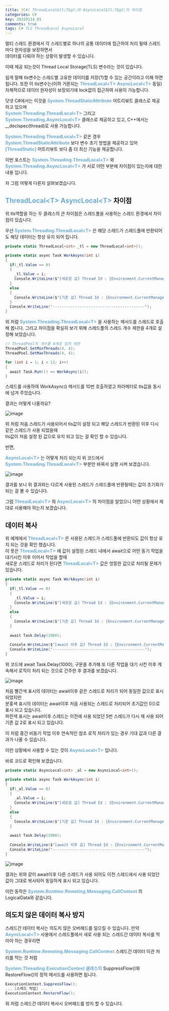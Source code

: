 ```yaml
---
title: (C#) ThreadLocal&lt;T&gt;와 AsyncLocal&lt;T&gt;의 차이점
categories: C#
key: 20220114_01
comments: true
tags: C# TLS ThreadLocal AsyncLocal
---
```


멀티 스레드 환경에서 각 스레드별로 하나의 공통 데이터에 접근하여 처리 될때 스레드 마다 원자성을 보장하면서<br/>
데이터를 다뤄야 하는 상황이 발생할 수 있습니다.

이때 제공 되는것이 Thread Local Storage(TLS) 변수라는 것이 있습니다.

쉽게 말해 tls변수는 스레드별 고유한 데이터를 저장(?)할 수 있는 공간이라고 이해 하면 됩니다. 또한 이 tls변수는(이하 거론되는 **<span style="color: rgb(107, 173, 222);">ThreadLocal&lt;T&gt;</span>** **<span style="color: rgb(107, 173, 222);">AsyncLocal&lt;T&gt;</span>** 동일) 자체적으로 데이터 원자성이 보장되기에 lock없이 접근하여 사용이 가능합니다.

<!--more-->

닷넷 C#에서는 이것을 **<span style="color: rgb(107, 173, 222);">System.ThreadStaticAttribute</span>** 어트리뷰트 클래스로 제공 하고 있으며<br/>
**<span style="color: rgb(107, 173, 222);">System.Threading.ThreadLocal&lt;T&gt;</span>** 그리고 **<span style="color: rgb(107, 173, 222);">System.Threading.AsyncLocal&lt;T&gt;</span>** 클래스로 제공하고 있고, C++에서는 __declspec(thread)로 사용 가능합니다.<br/>

**<span style="color: rgb(107, 173, 222);">System.Threading.ThreadLocal&lt;T&gt;</span>** 같은 경우 **<span style="color: rgb(107, 173, 222);">System.ThreadStaticAttribute</span>** 보다 변수 초기 방법을 제공하고 있어 **<span style="color: rgb(107, 173, 222);">[ThreadStatic]</span>** 어트리뷰트 보다 좀 더 최신 기능을 제공합니다.

이번 포스트는 **<span style="color: rgb(107, 173, 222);">System.Threading.ThreadLocal&lt;T&gt;</span>** 와 **<span style="color: rgb(107, 173, 222);">System.Threading.AsyncLocal&lt;T&gt;</span>** 가 서로 어떤 부분에 차이점이 있는지에 대한 내용 입니다.

자 그럼 어떻게 다른지 살펴보겠습니다.

**<span style="color: rgb(107, 173, 222);">ThreadLocal&lt;T&gt;</span>** **<span style="color: rgb(107, 173, 222);">AsyncLocal&lt;T&gt;</span>** 차이점
-

위 tls역할을 하는 두 클래스의 큰 차이점은 스레드풀을 사용하는 스레드 환경에서 차이점이 있습니다.

우선 **<span style="color: rgb(107, 173, 222);">System.Threading.ThreadLocal&lt;T&gt;</span>** 은 해당 스레드가 스레드풀에 반환되어도 해당 데이터는 항상 유지 되어 집니다.

```cs
private static ThreadLocal<int> _tl = new ThreadLocal<int>();

private static async Task WorkAsync(int i)
{
  if(_tl.Value == 0)
  {
    _tl.Value = i;
    Console.WriteLine($"[새로운 값] Thread Id : {Environment.CurrentManagedThreadId} - tl Value : {_tl.Value}");
  }
  else
  {
    Console.WriteLine($"[기존 값] Thread Id : {Environment.CurrentManagedThreadId} - tl Value : {_tl.Value}");
  }
  Console.WriteLine("-----------------------------------------");
}
```

위 처럼 **<span style="color: rgb(107, 173, 222);">System.Threading.ThreadLocal&lt;T&gt;</span>** 을 사용하는 메서드를 스레드로 호출해 봅니다.
그리고 차이점을 확실히 보기 위해 스레드풀의 스레드 개수 제한을 4개로 설정해 보았습니다.

```cs
// ThreadPool의 개수를 4개로 임의 제한
ThreadPool.SetMinThreads(4, 4);
ThreadPool.SetMaxThreads(4, 4);

for (int i = 1; i < 11; i++)
{
  await Task.Run(() => WorkAsync(i));
}
```

스레드를 사용하여 WorkAsync() 메서드를 10번 호출하였고 파라메터로 tls값을 동시에 넘겨 주었습니다.

결과는 어떻게 나올까요?

![image](https://user-images.githubusercontent.com/13028129/149457378-d0d88799-b015-49d6-a382-bf15e5a8b7f4.png)

위 처럼 처음 스레드가 사용되어서 tls값이 설정 되고 해당 스레드가 반환된 이후 다시 같은 스레드가 사용 되었을때<br/>
tls값이 처음 설정 된 값으로 유지 되고 있는 걸 확인 할 수 있습니다.
  
반면,

**<span style="color: rgb(107, 173, 222);">AsyncLocal&lt;T&gt;</span>** 는 어떻게 처리 되는지 위 코드에서 **<span style="color: rgb(107, 173, 222);">System.Threading.ThreadLocal&lt;T&gt;</span>** 부분만 바꿔서 실행 시켜 보겠습니다.<br/>

![image](https://user-images.githubusercontent.com/13028129/149457495-e2ec922b-988b-4e1a-a929-f879533ad172.png)

결과를 보니 위 결과와는 다르게 사용된 스레드가 스레드풀에 반환될때는 값이 초기화가 되는 걸 볼 수 있습니다.

그럼 **<span style="color: rgb(107, 173, 222);">ThreadLocal&lt;T&gt;</span>** 와 **<span style="color: rgb(107, 173, 222);">AsyncLocal&lt;T&gt;</span>** 의 차이점을 알았으니 어떤 상황에서 제대로 사용해야 하는지 보겠습니다.

  
데이터 복사
-

위 예제에서 **<span style="color: rgb(107, 173, 222);">ThreadLocal&lt;T&gt;</span>** 은 사용된 스레드가 스레드풀에 반환되도 값이 항상 유지 되는 것을 확인 했습니다.<br/>
이 뜻은 **<span style="color: rgb(107, 173, 222);">ThreadLocal&lt;T&gt;</span>** 에 값이 설정된 스레드 내에서 await으로 어떤 동기 작업을 대기시킨 이후 이어서 작업을 할때<br/>
새로운 스레드로 처리가 된다면 **<span style="color: rgb(107, 173, 222);">ThreadLocal&lt;T&gt;</span>** 값은 엉뚱한 값으로 처리될 문제가 있습니다.

```cs
private static async Task WorkAsync(int i)
{
  if(_tl.Value == 0)
  {
    _tl.Value = i;
    Console.WriteLine($"[새로운 값] Thread Id : {Environment.CurrentManagedThreadId} - tl Value : {_tl.Value}");
  }
  else
  {
    Console.WriteLine($"[기존 값] Thread Id : {Environment.CurrentManagedThreadId} - tl Value : {_tl.Value}");
  }
  
  await Task.Delay(1000);
  
  Console.WriteLine($"[await 이후 값] Thread Id : {Environment.CurrentManagedThreadId} - tl Value : {_tl.Value}");
  Console.WriteLine("-----------------------------------------");
}
```

위 코드에 await Task.Delay(1000); 구문을 추가해 또 다른 작업을 대기 시킨 이후 계속해서 로직이 처리 되는 것으로 간주한 후 결과를 보겠습니다.

![image](https://user-images.githubusercontent.com/13028129/149459931-8a15e08f-9ded-44aa-b89c-3dacb5a70e07.png)

처음 빨간색 표시의 데이터는 await이후 같은 스레드로 처리가 되어 동일한 값으로 표시 되었지만<br/>
분홍색 표시의 데이터는 await이후 처음 사용되는 스레드로 처리되어 초기값인 0으로 표시 되고 있습니다.<br>
파란색 표시는 await이후 스레드는 이전에 사용 되었던 5번 스레드가 다시 재 사용 되어 기존 값 2로 표시 되고 있습니다.

이 처럼 중간 비동기 작업 이후 연속적인 참조 로직 처리가 있는 경우 기대 값과 다른 결과가 나올 수 있습니다.

이런 상황에서 사용할 수 있는 것이 **<span style="color: rgb(107, 173, 222);">AsyncLocal&lt;T&gt;</span>** 입니다.

바로 코드로 확인해 보겠습니다.

```cs
private static AsyncLocal<int> _al = new AsyncLocal<int>();

private static async Task WorkAsync(int i)
{
  if(_al.Value == 0)
  {
    _al.Value = i;
    Console.WriteLine($"[새로운 값] Thread Id : {Environment.CurrentManagedThreadId} - al Value : {_al.Value}");
  }
  else
  {
    Console.WriteLine($"[기존 값] Thread Id : {Environment.CurrentManagedThreadId} - al Value : {_al.Value}");
  }
  
  await Task.Delay(1000);
  
  Console.WriteLine($"[await 이후 값] Thread Id : {Environment.CurrentManagedThreadId} - al Value : {_al.Value}");
  Console.WriteLine("-----------------------------------------");
}
```

![image](https://user-images.githubusercontent.com/13028129/149460912-1a85253d-e190-49b4-b57c-8ca96231cebc.png)

결과는 위와 같이 await이후 다른 스레드가 사용 되어도 이전 스레드에서 사용 되었던 값이 그대로 복사되어 동일하게 표시 되고 있습니다.

이런 동작은 **<span style="color: rgb(107, 173, 222);">System.Runtime.Remoting.Messaging.CallContext</span>** 의 LogicalData와 같습니다.


의도치 않은 데이터 복사 방지
-

스레드간 데이터 복사는 의도치 않은 오버헤드를 일으킬 수 있습니다. 만약 **<span style="color: rgb(107, 173, 222);">AsyncLocal&lt;T&gt;</span>** 사용에서 스레드풀에서 새로 사용 되는 스레드간 데이터 복사를 막아야 하는 경우라면 <br/>

**<span style="color: rgb(107, 173, 222);">System.Runtime.Remoting.Messaging.CallContext</span>** 스레드간 데이터 이관 처리를 막는 것 처럼<br/>

**<span style="color: rgb(107, 173, 222);">System.Threading.ExecutionContext 클래스의</span>** SuppressFlow()와 RestoreFlow()의 정적 메서드를 사용하면 됩니다.

```cs
ExecutionContext.SuppressFlow();
... [스레드 작업] ...
ExecutionContext.RestoreFlow();
```

위 처럼 스레드간 데이터 복사시 오버헤드를 방지 할 수 있습니다.
